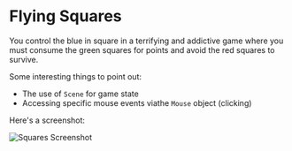 # Flying Squares

You control the blue in square in a terrifying and addictive game
where you must consume the green squares for points and avoid the
red squares to survive.

Some interesting things to point out:

  * The use of `Scene` for game state
  * Accessing specific mouse events viathe `Mouse` object (clicking)

Here's a screenshot:

![Squares Screenshot](http://dl.dropbox.com/u/1030/squares.png "Squares")

